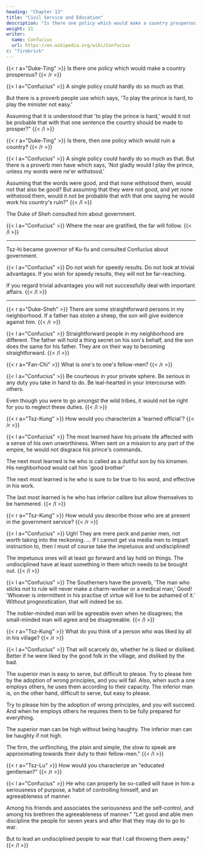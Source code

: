 ```yaml
---
heading: "Chapter 13"
title: "Civil Service and Education"
description: "Is there one policy which would make a country prosperous?"
weight: 31
writer:
  name: Confucius
  url: https://en.wikipedia.org/wiki/Confucius
c: "firebrick"
---
```





{{< r a="Duke-Ting" >}}
Is there one policy which would make a country prosperous?
{{< /r >}}


{{< l a="Confucius" >}}
A single <!-- sentence --> policy could hardly do so much as that. 

But there is a proverb people use which says, 'To play the prince is hard, to play the minister not easy.' 

Assuming that it is understood that 'to play the prince is hard,' would it not be probable that with that one sentence the country should be made to prosper?"
{{< /l >}}

{{< r a="Duke-Ting" >}}
Is there, then one policy which would ruin a country?
{{< /r >}}


{{< l a="Confucius" >}}
A single policy could hardly do so much as that. But there is a proverb men have which says, 'Not gladly would I play the prince, unless my words were ne'er withstood.'

Assuming that the words were good, and that none withstood them, would not that also be good? But assuming that they were not good, and yet none withstood them, would it not be probable that with that one saying he would work his country's ruin?" 
{{< /l >}}


The Duke of Sheh consulted him about government.

{{< l a="Confucius" >}}
Where the near are gratified, the far will follow.
{{< /l >}}

---

Tsz-hi became governor of Ku-fu and consulted Confucius about government. 

{{< l a="Confucius" >}}
Do not wish for speedy results. Do not look at trivial advantages. If you wish for speedy results, they will not be far-reaching. 

If you regard trivial advantages you will not successfully deal with important affairs.
{{< /l >}}

---

{{< r a="Duke-Sheh" >}}
There are some straightforward persons in my neighborhood. If a father has stolen a sheep, the son will give evidence against him.
{{< /r >}}

{{< l a="Confucius" >}}
Straightforward people in my neighborhood are different. The father will hold a thing secret on his son's behalf, and the son does the same for his father. They are on their way to becoming straightforward.
{{< /l >}}

{{< r a="Fan-Chi" >}}
What is one's to one's fellow-men?
{{< /r >}}

{{< l a="Confucius" >}}
Be courteous in your private sphere. Be serious in any duty you take in hand to do. Be leal-hearted in your intercourse with others. 

Even though you were to go amongst the wild tribes, it would not be right for you to neglect these duties. 
{{< /l >}}

{{< r a="Tsz-Kung" >}}
How would you characterize a 'learned official'?
{{< /r >}}

{{< l a="Confucius" >}}
The most learned have his private life affected with a sense of his own unworthiness. When sent on a mission to any part of the empire, he would not disgrace his prince's commands.

The next most learned is he who is called as a dutiful son by his kinsmen. His neighborhood would call him 'good brother'

The next most learned is he who is sure to be true to his word, and effective in his work. 

The last most learned is he who has inferior calibre but allow themselves to be hammered.
{{< /l >}}

{{< r a="Tsz-Kung" >}}
How would you describe those who are at present in the government service?
{{< /r >}}

{{< l a="Confucius" >}}
Ugh! They are mere peck and panier men, not worth taking into the reckoning.
...
If I cannot get via media men to impart instruction to, then I must of course take the impetuous and undisciplined! 

The impetuous ones will at least go forward and lay hold on things. The undisciplined have at least something in them which needs to be brought out. 
{{< /l >}}

{{< l a="Confucius" >}}
The Southerners have the proverb, 'The man who sticks not to rule will never make a charm-worker or a medical man,' Good! 'Whoever is intermittent in his practise of virtue will live to be ashamed of it.' Without prognostication, that will indeed be so. 

The nobler-minded man will be agreeable even when he disagrees; the small-minded man will agree and be disagreeable.
{{< /l >}}

{{< r a="Tsz-Kung" >}}
What do you think of a person who was liked by all in his village?
{{< /r >}}

{{< l a="Confucius" >}}
That will scarcely do, whether he is liked or disliked. Better if he were liked by the good folk in the village, and disliked by the bad.

The superior man is easy to serve, but difficult to please. Try to please him by the adoption of wrong principles, and you will fail. Also, when such a one employs others, he uses them according to their capacity. The inferior man is, on the other hand, difficult to serve, but easy to please. 

Try to please him by the adoption of wrong principles, and you will succeed. And when he employs others he requires them to be fully prepared for everything.

The superior man can be high without being haughty. The inferior man can be haughty if not high.

The firm, the unflinching, the plain and simple, the slow to speak are approximating towards their duty to their fellow-men."
{{< /l >}}


{{< r a="Tsz-Lu" >}}
How would you characterize an "educated gentleman?"
{{< /r >}}

{{< l a="Confucius" >}}
He who can properly be so-called will have in him a seriousness of purpose, a habit of controlling himself, and an agreeableness of manner.

Among his friends and associates the seriousness and the self-control, and among his brethren the agreeableness of manner." "Let good and able men discipline the people for seven years and after that they may do to go to war.

But to lead an undisciplined people to war that I call throwing them away." 
{{< /l >}}